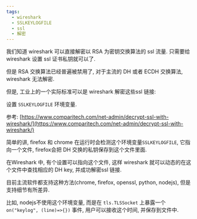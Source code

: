 ```yaml
---
tags:
  - wireshark
  - SSLKEYLOGFILE
  - ssl
  - 解密
---
```



我们知道 wireshark 可以直接解密以 RSA 为密钥交换算法的 ssl 流量. 只需要给 wireshark 设置 ssl 证书私钥就可以了.

但是 RSA 交换算法已经普遍被禁用了, 对于主流的 DH 或者 ECDH 交换算法, wireshark 无法解密.

但是, 工业上的一个实际标准可以是 wireshark 解密这些ssl 链接:

设置  `SSLKEYLOGFILE` 环境变量.

参考: [https://www.comparitech.com/net-admin/decrypt-ssl-with-wireshark/](https://www.comparitech.com/net-admin/decrypt-ssl-with-wireshark/)

简单的讲, firefox 和 chrome 在运行时会检测这个环境变量`SSLKEYLOGFILE`,  它指向一个文件, firefox会把 DH 交换的私钥保存到这个文件里面.

在Wireshark 中, 有个设置可以指向这个文件, 这样 wireshark 就可以动态的在这个文件中查找相应的 DH key, 并成功解密ssl 链接.

目前主流软件都支持这种方法(chrome, firefox, openssl, python, nodejs), 但是支持细节有所差异.

比如, nodejs不使用这个环境变量, 而是在 `tls.TLSSocket` 上暴露一个 `on("keylog", (line)=>{})` 事件, 用户可以接收这个时间, 并保存到文件中.


